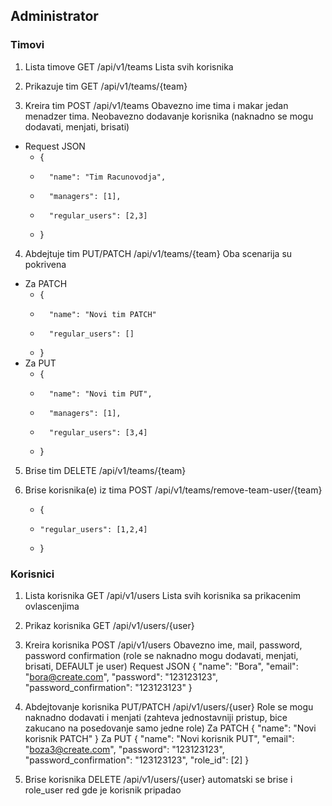 ## Administrator

### Timovi
1. Lista timove GET /api/v1/teams Lista svih korisnika

2. Prikazuje tim GET /api/v1/teams/{team}

3. Kreira tim POST /api/v1/teams Obavezno ime tima i makar jedan menadzer tima. Neobavezno dodavanje korisnika (naknadno se mogu dodavati, menjati, brisati)
- Request JSON
    -   {
    -       "name": "Tim Racunovodja",
    -       "managers": [1],
    -       "regular_users": [2,3]
    -   }
4. Abdejtuje tim PUT/PATCH /api/v1/teams/{team} Oba scenarija su pokrivena
-  Za PATCH 
    -   {
    -       "name": "Novi tim PATCH"
    -       "regular_users": []
    -   }
-  Za PUT
    -   {
    -       "name": "Novi tim PUT",
    -       "managers": [1],
    -       "regular_users": [3,4]
    -   }
5. Brise tim DELETE /api/v1/teams/{team}


6. Brise korisnika(e) iz tima POST /api/v1/teams/remove-team-user/{team}
    -   {
    -     "regular_users": [1,2,4]
    -   }

### Korisnici
1. Lista korisnika GET /api/v1/users Lista svih korisnika sa prikacenim ovlascenjima

2. Prikaz korisnika GET /api/v1/users/{user}

3. Kreira korisnika POST /api/v1/users Obavezno ime, mail, password, password confirmation (role se naknadno mogu dodavati, menjati, brisati, DEFAULT je user)
    Request JSON
    {
        "name": "Bora",
        "email": "bora@create.com",
        "password": "123123123",
        "password_confirmation": "123123123"
    }
4. Abdejtovanje korisnika PUT/PATCH /api/v1/users/{user} Role se mogu naknadno dodavati i menjati
   (zahteva jednostavniji pristup, bice zakucano na posedovanje samo jedne role)
   Za PATCH 
        {
            "name": "Novi korisnik PATCH"
        }
   Za PUT
        {
            "name": "Novi korisnik PUT",
            "email": "boza3@create.com",
            "password": "123123123",
            "password_confirmation": "123123123",
            "role_id": [2]
        }
5. Brise korisnika DELETE /api/v1/users/{user} automatski se brise i role_user red gde je korisnik pripadao



